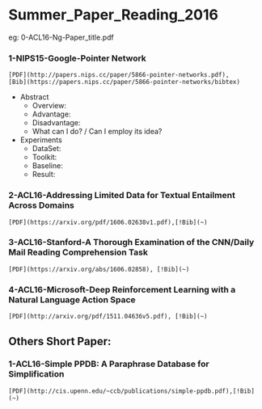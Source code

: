 # Summer_Paper_Reading_2016
eg: 0-ACL16-Ng-Paper_title.pdf


### 1-NIPS15-Google-Pointer Network
    [PDF](http://papers.nips.cc/paper/5866-pointer-networks.pdf),
    [Bib](https://papers.nips.cc/paper/5866-pointer-networks/bibtex)
    
- Abstract
  - Overview:
  - Advantage:
  - Disadvantage:
  - What can I do? / Can I employ its idea?
- Experiments
  - DataSet:
  - Toolkit:
  - Baseline:
  - Result:

### 2-ACL16-Addressing Limited Data for Textual Entailment Across Domains

    [PDF](https://arxiv.org/pdf/1606.02638v1.pdf),[!Bib](~)

### 3-ACL16-Stanford-A Thorough Examination of the CNN/Daily Mail Reading Comprehension Task

    [PDF](https://arxiv.org/abs/1606.02858), [!Bib](~)


### 4-ACL16-Microsoft-Deep Reinforcement Learning with a Natural Language Action Space

    [PDF](http://arxiv.org/pdf/1511.04636v5.pdf), [!Bib](~)

## Others Short Paper:

### 1-ACL16-Simple PPDB: A Paraphrase Database for Simplification

    [PDF](http://cis.upenn.edu/~ccb/publications/simple-ppdb.pdf),[!Bib](~)



